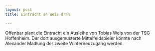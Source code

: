 ```yaml
---
layout: post
title: Eintracht an Weis dran

---
```


Offenbar plant die Eintracht ein Ausleihe von Tobias Weis von der TSG Hoffenheim. Der dort ausgemusterte Mittelfeldspieler könnte nach Alexander Madlung der zweite Winterneuzugang werden.


